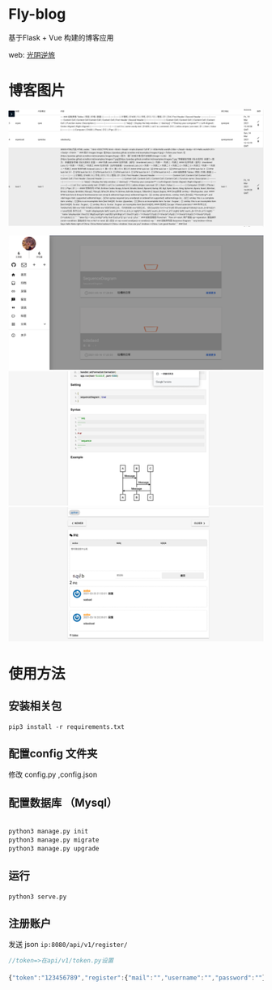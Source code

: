 
# Fly-blog

基于Flask + Vue 构建的博客应用

web: [光阴逆旅](https://flask.gynl.xyz/)

# 博客图片

![1](https://raw.githubusercontent.com/779505388/Fly-blog/master/example/20210327-213348.png)

![2](https://raw.githubusercontent.com/779505388/Fly-blog/master/example/%E6%88%AA%E5%B1%8F2021-03-27%E4%B8%8B%E5%8D%889.35.52.png)
![3](https://raw.githubusercontent.com/779505388/Fly-blog/master/example/%E6%88%AA%E5%B1%8F2021-03-27%E4%B8%8B%E5%8D%889.37.42.png)
![4](https://raw.githubusercontent.com/779505388/Fly-blog/master/example/%E6%88%AA%E5%B1%8F2021-03-27%E4%B8%8B%E5%8D%889.37.59.png)

# 使用方法

## 安装相关包

` pip3 install -r requirements.txt `

## 配置config 文件夹

修改 config.py ,config.json

## 配置数据库 （Mysql）

``` python

python3 manage.py init
python3 manage.py migrate
python3 manage.py upgrade

```

## 运行

` python3 serve.py `

## 注册账户


 发送 json `ip:8080/api/v1/register/`

``` javascript
//token=>在api/v1/token.py设置

{"token":"123456789","register":{"mail":"","username":"","password":""}}

```

